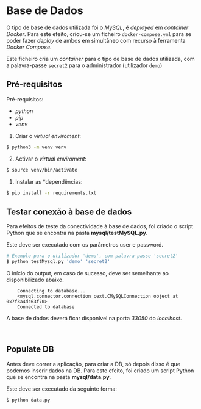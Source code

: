 # Base de Dados

O tipo de base de dados utilizada foi o _MySQL_, é _deployed_ em _container Docker_. Para este efeito, criou-se um ficheiro  `docker-compose.yml` para se poder fazer *deploy* de ambos em simultâneo com recurso à ferramenta _Docker Compose_.

Este ficheiro cria um *container* para o tipo de base de dados utilizada, com a palavra-passe `secret2` para o administrador (utilizador `demo`)
</br>

## Pré-requisitos

Pré-requisitos:
- _python_
- _pip_
- _venv_

1. Criar o *virtual enviroment*:
```bash
$ python3 -m venv venv
```
2. Activar o *virtual enviroment*:
```bash
$ source venv/bin/activate
```
1. Instalar as *dependências:
```bash
$ pip install -r requirements.txt
```

## **Testar conexão à base de dados**

Para efeitos de teste da conectividade à base de dados, foi criado o script Python que se encontra na pasta **mysql/testMySQL.py**.

Este deve ser executado com os parâmetros user e password.

```bash
# Exemplo para o utilizador 'demo', com palavra-passe 'secret2'
$ python testMysql.py 'demo' 'secret2'
```

O início do output, em caso de sucesso, deve ser semelhante ao disponibilizado abaixo.

```
    Connecting to database...
    <mysql.connector.connection_cext.CMySQLConnection object at 0x7f3a4dc63f70>
    Connected to database
```

A base de dados deverá ficar disponível na porta *33050* do *localhost*.

</br>

## **Populate DB**
Antes deve correr a aplicação, para criar a DB, só depois disso é que podemos inserir dados na DB.
Para este efeito, foi criado um script Python que se encontra na pasta **mysql/data.py**.

Este deve ser executado da seguinte forma:

```bash
$ python data.py 
```
